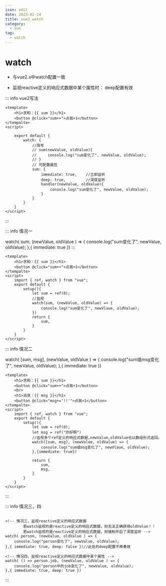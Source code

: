 ```yaml
---
icon: edit
date: 2023-02-14
title: vue3_watch
category:
  - vue
tag:
  - watch
---
```


# watch

+ 与vue2.x中watch配置一致

+ 监视reactive定义的响应式数据中某个属性时： deep配置有效

::: info vue2写法
```vue
<template>
    <h1>求和：{{ sum }}</h1>
    <button @click="sum++">点我+1</button>
</tempalte>
<script>
    
    export default {
        watch: {
            //简写
            // sum(newValue, oldValue){
            //     console.log("sum变化了", newValue, oldValue);
            // }
            // 可配置属性
            sum: {
                immediate: true,    //立即监听
                deep: true,         //深度监听
                handler(newValue, oldValue){
                    console.log("sum变化了", newValue, oldValue);
                }
            }
        }
    }  
</script>
```
:::

::: info 情况一
<!-- 情况一，监视ref定义的响应式数据 -->
watch( sum, (newValue, oldValue ) => {
    console.log("sum变化了", newValue, oldValue);
},{ immediate: true })
:::

```vue
<template>
    <h1>求和：{{ sum }}</h1>
    <button @click="sum++">点我+1</button>
</tempalte>
<script>
    import { ref, watch } from "vue";
    export default {
        setup(){
            let sum = ref(0);
            //监视
            watch(sum, (newValue, oldValue) => {
                console.log("sum变化了", newVlaue, oldValue);
            })
            return {
                sum,
            }
        }
    }  
</script>
```
::: info 情况二
<!-- 情况二，监视多个ref定义的响应式数据 -->
watch( [sum, msg], (newValue, oldValue ) => {
    console.log("sum或msg变化了", newValue, oldValue);
},{ immediate: true })
```vue
<template>
    <h1>求和：{{ sum }}</h1>
    <button @click="sum++">点我+1</button>
    <br>
    <h1>消息：{{ msg }}</h1>
    <button @click="msg+='!!'">点我+1</button>
</tempalte>
<script>
    import { ref, watch } from "vue";
    export default {
        setup(){
            let sum = ref(0);
            let msg = ref("你好啊")
            //监视多个ref定义的响应式数据,newValue,oldValue也以数组形式返回。
            watch([sum, msg], (newValue, oldValue) => {
                console.log("sum或msg变化了", newVlaue, oldValue);
            },{immediate: true})
            
            return {
                sum,
                msg,
            }
        }
    }  
</script>
```
:::  

::: info 情况三，四
```vue

<!-- 情况三，监视reactive定义的响应式数据
        若watch监视的是reactive定义的响应式数据，则无法正确获得oldValue！！
        若watch监视的是reactive定义的响应式数据，则强制开启了深度监听 -->
watch( person, (newValue, oldValue ) => {
    console.log("person变化了", newValue, oldValue);
},{ immediate: true, deep: false })//此处的deep配置不再奏效

<!-- 情况四，监视reactive定义的响应式数据中某个属性 -->
watch( () => person.job, (newValue, oldValue ) => {
    console.log("person中的job变化了", newValue, oldValue);
},{ immediate: true, deep: true })

```
:::
